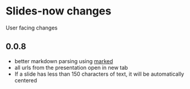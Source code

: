 # Slides-now changes

User facing changes

## 0.0.8

* better markdown parsing using [marked](https://github.com/chjj/marked)
* all urls from the presentation open in new tab
* If a slide has less than 150 characters of text, it will be
automatically centered